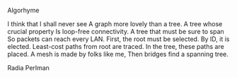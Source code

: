 Algorhyme

 I think that I shall never see
 A graph more lovely than a tree.
 A tree whose crucial property
 Is loop-free connectivity.
 A tree that must be sure to span
 So packets can reach every LAN.
 First, the root must be selected.
 By ID, it is elected.
 Least-cost paths from root are traced.
 In the tree, these paths are placed.
 A mesh is made by folks like me,
 Then bridges find a spanning tree.

Radia Perlman
